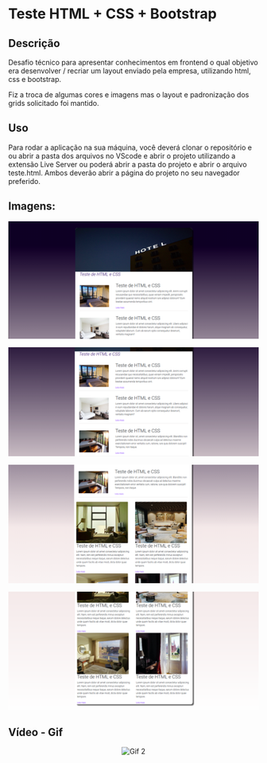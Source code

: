 # Teste HTML + CSS + Bootstrap

## Descrição
Desafio técnico para apresentar conhecimentos em frontend o qual objetivo era desenvolver / recriar um layout enviado pela empresa, utilizando html, css e bootstrap.

Fiz a troca de algumas cores e imagens mas o layout e padronização dos grids solicitado foi mantido.

## Uso
Para rodar a aplicação na sua máquina, você deverá clonar o repositório e ou abrir a pasta dos arquivos no VScode e abrir o projeto utilizando a extensão Live Server ou poderá abrir a pasta do projeto e abrir o arquivo teste.html. Ambos deverão abrir a página do projeto no seu navegador preferido. 

## Imagens:


<p align="center">
  <img alt="Gif 1" src="1.png"/>
</p>

<p align="center">
  <img alt="Gif 2" src="2.png"/>
</p>


<p align="center">
  <img alt="Gif 2" src="3.png"/>
</p>

<p align="center">
  <img alt="Gif 2" src="4.png"/>
</p>

## Vídeo - Gif

<p align="center">
  <img alt="Gif 2" src="video-teste.gif"/>
</p>

